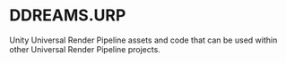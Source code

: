 # DDREAMS.URP
Unity Universal Render Pipeline assets and code that can be used within other Universal Render Pipeline projects.
